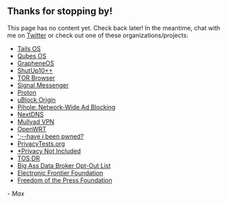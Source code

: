 ## Thanks for stopping by!

This page has no content yet. Check back later! In the meantime, chat with me on [Twitter](https://twitter.com/maximedale) or check out one of these organizations/projects:

- [Tails OS](https://tails.boum.org/)
- [Qubes OS](https://www.qubes-os.org/)
- [GrapheneOS](https://grapheneos.org)
- [ShutUp10++](https://www.oo-software.com/en/shutup10)
- [TOR Browser](https://www.torproject.org)
- [Signal Messenger](https://www.signal.org)
- [Proton](https://proton.me)
- [uBlock Origin](https://ublockorigin.com)
- [Pihole: Network-Wide Ad Blocking](https://pi-hole.net)
- [NextDNS](https://nextdns.io)
- [Mullvad VPN](https://mullvad.net)
- [OpenWRT](https://openwrt.org/)
- [';--have i been pwned?](https://haveibeenpwned.com)
- [PrivacyTests.org](https://privacytests.org)
- [\*Privacy Not Included](https://foundation.mozilla.org/en/privacynotincluded/)
- [TOS;DR](https://tosdr.org)
- [Big Ass Data Broker Opt-Out List](https://github.com/yaelwrites/Big-Ass-Data-Broker-Opt-Out-List)
- [Electronic Frontier Foundation](https://www.eff.org)
- [Freedom of the Press Foundation](https://freedom.press)

*- Max*
